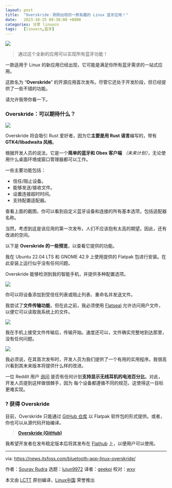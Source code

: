 ```yaml
---
layout: post
title:	"Overskride：刚刚出现的一款有趣的 Linux 蓝牙应用！"
date:	2023-10-25 09:30:00 +0800 
categories:	分享 linuxcn 
tags:	[linuxcn,蓝牙]
---
```



![](/Asserts/Images//attachment/album/202310/25/092956c1jb1bqxx8qryrju.jpg)



> 
> 通过这个全新的应用可以实现所有蓝牙功能！
> 
> 
> 


一款适用于 Linux 的新应用已经出现，它可能是满足你所有蓝牙需求的一站式应用。


这款名为 “**Overskride**” 的开源应用首次发布。尽管它还处于开发阶段，但已经提供了一些不错的功能。


请允许我带你看一下。


### Overskride：可以期待什么？


![](/Asserts/Images//attachment/album/202310/25/093023teitihoe55etdeoh.png)


Overskride 将会吸引 Rust 爱好者，因为它**主要是用 Rust 语言**编写的，带有 **GTK4/libadwaita 风格**。


根据开发人员的说法，它是一个**简单的蓝牙和 Obex 客户端** *（未来计划）*，无论使用什么桌面环境或窗口管理器都可以工作。


一些主要功能包括：


* 信任/阻止设备。
* 能够发送/接收文件。
* 设置连接超时时间。
* 支持配置适配器。


查看上面的截图，你可以看到自定义蓝牙设备和连接的所有基本选项，包括适配器名称。


当然，考虑到这是该应用的第一次发布，人们不应该抱有太高的期望。因此，还有改进的空间。


以下是 **Overskride 的一些预览**，以查看它提供的功能。


我在 Ubuntu 22.04 LTS 和 GNOME 42.9 上使用提供的 Flatpak 包进行安装。在此安装上运行似乎没有任何问题。


Overskride 能够检测到我的智能手机，并提供多种配置选项。


![](/Asserts/Images//attachment/album/202310/25/093024uwbnb47lenhxbw22.png)


你可以将设备添加到受信任列表或阻止列表、重命名并发送文件。


我尝试了**文件传输功能**，但在此之前，我必须使用 [Flatseal](https://itsfoss.com/flatseal/) 允许访问用户文件，以便它可以读取我系统上的文件。


![](/Asserts/Images//attachment/album/202310/25/093026t9mtggzrjstxgti4.png)


我在手机上接受文件传输后，传输开始。速度还可以，文件确实完整地到达那里，没有任何问题。


![](/Asserts/Images//attachment/album/202310/25/093027qvooddnjdxjnbo46.png)


我必须说，在其首次发布时，开发人员为我们提供了一个有用的实用程序。我很高兴看到其未来版本将提供什么样的改进。


一位 Reddit 用户 [询问](https://www.reddit.com/r/gnome/comments/17a5m99/full_release_of_my_bluetooth_app_d/k5b3ybg/) 是否有任何计划**支持显示无线耳机的电池百分比**。对此，开发人员提到这样做很棘手，因为 每个设备都遵循不同的规范，这使得这一目标更难实现。


### ? 获得 Overskride


目前，Overskride 只能通过 [GitHub 仓库](https://github.com/kaii-lb/overskride) 以 Flatpak 软件包的形式提供。或者，你也可以从源代码开始编译。



> 
> **[Overskride (GitHub)](https://github.com/kaii-lb/overskride/releases/)**
> 
> 
> 


我希望开发者在发布稳定版本后将其发布在 [Flathub](https://flathub.org/en) 上，以便用户可以使用。




---


via: <https://news.itsfoss.com/bluetooth-app-linux-overskride/>


作者：[Sourav Rudra](https://news.itsfoss.com/author/sourav/) 选题：[lujun9972](https://github.com/lujun9972) 译者：[geekpi](https://github.com/geekpi) 校对：[wxy](https://github.com/wxy)


本文由 [LCTT](https://github.com/LCTT/TranslateProject) 原创编译，[Linux中国](https://linux.cn/) 荣誉推出
